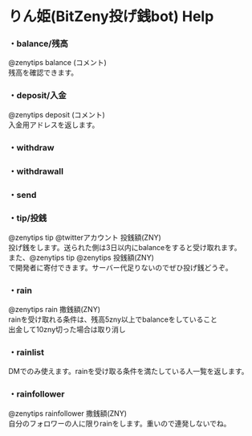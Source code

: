 # りん姫(BitZeny投げ銭bot) Help

### ・balance/残高
@zenytips balance (コメント)<br>
残高を確認できます。

### ・deposit/入金
@zenytips deposit (コメント)<br>
入金用アドレスを返します。

### ・withdraw

### ・withdrawall

### ・send

### ・tip/投銭
@￰zenytips tip @￰twitterアカウント 投銭額(ZNY)<br>
投げ銭をします。送られた側は3日以内にbalanceをすると受け取れます。<br>
また、@￰zenytips tip @￰zenytips 投銭額(ZNY)<br>
で開発者に寄付できます。サーバー代足りないのでぜひ投げ銭どうぞ。

### ・rain
 @￰zenytips rain 撒銭額(ZNY)<br>
 rainを受け取れる条件は、残高5zny以上でbalanceをしていること<br>
 出金して10zny切った場合は取り消し

### ・rainlist
DMでのみ使えます。rainを受け取る条件を満たしている人一覧を返します。

### ・rainfollower
@￰zenytips rainfollower 撒銭額(ZNY)<br>
自分のフォロワーの人に限りrainをします。重いので連発しないでね。